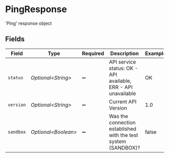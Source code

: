 # PingResponse

'Ping' response object


## Fields

| Field                                                          | Type                                                           | Required                                                       | Description                                                    | Example                                                        |
| -------------------------------------------------------------- | -------------------------------------------------------------- | -------------------------------------------------------------- | -------------------------------------------------------------- | -------------------------------------------------------------- |
| `status`                                                       | *Optional\<String>*                                            | :heavy_minus_sign:                                             | API service status: OK - API available, ERR - API unavailable  | OK                                                             |
| `version`                                                      | *Optional\<String>*                                            | :heavy_minus_sign:                                             | Current API Version                                            | 1.0                                                            |
| `sandbox`                                                      | *Optional\<Boolean>*                                           | :heavy_minus_sign:                                             | Was the connection established with the test system (SANDBOX)? | false                                                          |